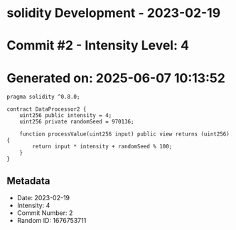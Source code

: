 ﻿# solidity Development - 2023-02-19
# Commit #2 - Intensity Level: 4
# Generated on: 2025-06-07 10:13:52
```solidity
pragma solidity ^0.8.0;

contract DataProcessor2 {
    uint256 public intensity = 4;
    uint256 private randomSeed = 970136;

    function processValue(uint256 input) public view returns (uint256) {
        return input * intensity + randomSeed % 100;
    }
}
```
## Metadata
- Date: 2023-02-19
- Intensity: 4
- Commit Number: 2
- Random ID: 1676753711
